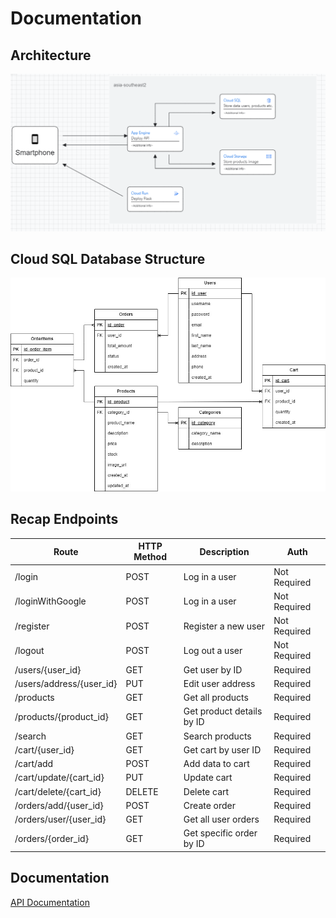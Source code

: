 # Documentation
## Architecture

![Logo](documentation/Cloud-arsitekture-dengan-flask.png)

## Cloud SQL Database Structure
![Logo](documentation/Design_db_modista.jpg)

## Recap Endpoints

| Route                        | HTTP Method | Description                     | Auth         |
|------------------------------|-------------|---------------------------------|--------------|
| /login                       | POST        | Log in a user                   | Not Required |
| /loginWithGoogle             | POST        | Log in a user                   | Not Required |
| /register                    | POST        | Register a new user             | Not Required |
| /logout                      | POST        | Log out a user                  | Not Required |
| /users/{user_id}             | GET         | Get user by ID                  | Required     |
| /users/address/{user_id}     | PUT         | Edit user address               | Required     |
| /products                    | GET         | Get all products                | Required     |
| /products/{product_id}       | GET         | Get product details by ID       | Required     |
| /search                      | GET         | Search products                 | Required     |
| /cart/{user_id}              | GET         | Get cart by user ID             | Required     |
| /cart/add                    | POST        | Add data to cart                | Required     |
| /cart/update/{cart_id}       | PUT         | Update cart                     | Required     |
| /cart/delete/{cart_id}       | DELETE      | Delete cart                     | Required     |
| /orders/add/{user_id}        | POST        | Create order                    | Required     |
| /orders/user/{user_id}       | GET         | Get all user orders             | Required     |
| /orders/{order_id}           | GET         | Get specific order by ID        | Required     |

## Documentation

[API Documentation](documentation/endpoint.md)

